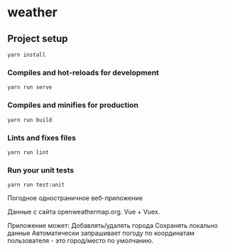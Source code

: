 # weather

## Project setup
```
yarn install
```

### Compiles and hot-reloads for development
```
yarn run serve
```

### Compiles and minifies for production
```
yarn run build
```

### Lints and fixes files
```
yarn run lint
```

### Run your unit tests
```
yarn run test:unit
```


Погодное одностраничное веб-приложение

Данные с сайта openweathermap.org.
Vue + Vuex.

Приложение может:
Добавлять/удалять города
Сохранять локально данные
Автоматически запрашивает погоду по координатам пользователя - это город/место по умолчанию.
